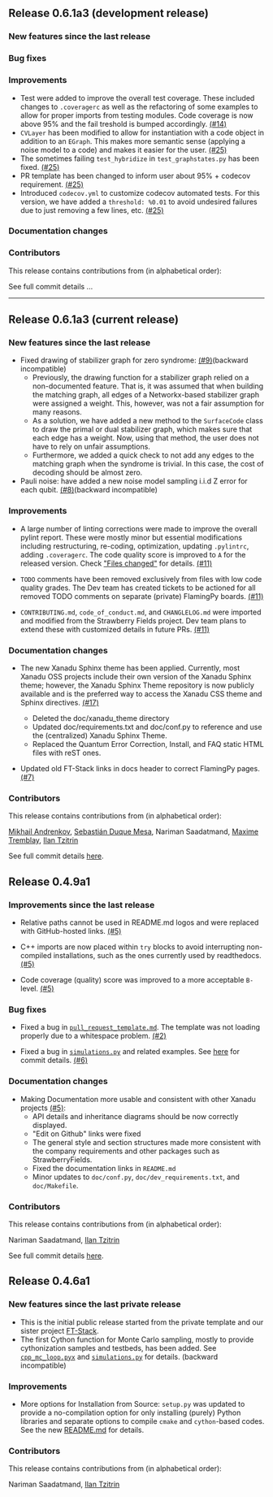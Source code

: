 ## Release 0.6.1a3 (development release)

### New features since the last release

### Bug fixes

### Improvements

* Test were added to improve the overall test coverage. These included changes to
  `.coveragerc` as well as the refactoring of some examples to allow for proper
  imports from testing modules. Code coverage is now above 95% and
  the fail treshold is bumped accordingly. [(#14)](https://github.com/XanaduAI/flamingpy/pull/14)
 * `CVLayer` has been modified to allow for instantiation with a code object
  in addition to an `EGraph`. This makes more semantic sense (applying a noise model
  to a code) and makes it easier for the user. [(#25)](https://github.com/XanaduAI/flamingpy/pull/25)
 * The sometimes failing `test_hybridize` in `test_graphstates.py` has been fixed. [(#25)](https://github.com/XanaduAI/flamingpy/pull/25)
 * PR template has been changed to inform user about 95% + codecov requirement. [(#25)](https://github.com/XanaduAI/flamingpy/pull/25)
 * Introduced `codecov.yml` to customize codecov automated tests. For this version, we have added a `threshold: %0.01` to avoid undesired failures due to just removing a few lines, etc. [(#25)](https://github.com/XanaduAI/flamingpy/pull/25)

### Documentation changes

### Contributors

This release contains contributions from (in alphabetical order):

See full commit details ...

---


## Release 0.6.1a3 (current release)

### New features since the last release

* Fixed drawing of stabilizer graph for zero syndrome: [(#9)](https://github.com/XanaduAI/flamingpy/pull/9)(backward incompatible)
  * Previously, the drawing function for a stabilizer graph relied on a non-documented feature. That is, it was assumed that when building the matching graph, all edges of a Networkx-based stabilizer graph were assigned a weight. This, however, was not a fair assumption for many reasons.
  * As a solution, we have added a new method to the `SurfaceCode` class to draw the primal or dual stabilizer graph, which makes sure that each edge has a weight. Now, using that method, the user does not have to rely on unfair assumptions.
  * Furthermore, we added a quick check to not add any edges to the matching graph when the syndrome is trivial. In this case, the cost of decoding should be almost zero.
* Pauli noise: have added a new noise model sampling i.i.d Z error for each qubit. [(#8)](https://github.com/XanaduAI/flamingpy/pull/8)(backward incompatible)

### Improvements

* A large number of linting corrections were made to improve the overall pylint report. These were mostly minor but essential modifications including restructuring, re-coding, optimization, updating `.pylintrc`, adding `.coveragerc`. The code quality score is improved to `A` for the released version. Check ["Files changed"](https://github.com/XanaduAI/flamingpy/pull/11/files) for details. [(#11)](https://github.com/XanaduAI/flamingpy/pull/11)

* `TODO` comments have been removed exclusively from files with low code quality grades. The Dev team has created tickets to be actioned for all removed TODO comments on separate (private) FlamingPy boards. [(#11)](https://github.com/XanaduAI/flamingpy/pull/11)

* `CONTRIBUTING.md`, `code_of_conduct.md`, and `CHANGLELOG.md` were imported and modified from the Strawberry Fields project. Dev team plans to extend these with customized details in future PRs. [(#11)](https://github.com/XanaduAI/flamingpy/pull/11)

### Documentation changes

* The new Xanadu Sphinx theme has been applied. Currently, most Xanadu OSS projects include their own version of the Xanadu Sphinx theme; however, the Xanadu Sphinx Theme repository is now publicly available and is the preferred way to access the Xanadu CSS theme and Sphinx directives. [(#17)](https://github.com/XanaduAI/flamingpy/pull/17)
  * Deleted the doc/xanadu_theme directory
  * Updated doc/requirements.txt and doc/conf.py to reference and use the (centralized) Xanadu Sphinx Theme.
  * Replaced the Quantum Error Correction, Install, and FAQ static HTML files with reST ones.

* Updated old FT-Stack links in docs header to correct FlamingPy pages. [(#7)](https://github.com/XanaduAI/flamingpy/pull/7)

### Contributors

This release contains contributions from (in alphabetical order):

[Mikhail Andrenkov](https://github.com/Mandrenkov), [Sebastián Duque Mesa](https://github.com/sduquemesa), Nariman Saadatmand, [Maxime Tremblay](https://github.com/maxtremblay), [Ilan Tzitrin](https://github.com/ilan-tz)

See full commit details [here](https://github.com/XanaduAI/flamingpy/compare/v0.4.9a1...v0.6.1a3).


## Release 0.4.9a1

### Improvements since the last release

* Relative paths cannot be used in README.md logos and were replaced with GitHub-hosted links. [(#5)](https://github.com/XanaduAI/flamingpy/pull/5)

* C++ imports are now placed within `try` blocks to avoid interrupting non-compiled installations, such as the ones currently used by readthedocs. [(#5)](https://github.com/XanaduAI/flamingpy/pull/5)

* Code coverage (quality) score was improved to a more acceptable `B-` level. [(#5)](https://github.com/XanaduAI/flamingpy/pull/5)

### Bug fixes

* Fixed a bug in [`pull_request_template.md`](https://github.com/XanaduAI/flamingpy/pull/2/commits/e30f2cb65daffece08b193ffc4b8fe7a8d90b90e). The template was not loading properly due to a whitespace problem. [(#2)](https://github.com/XanaduAI/flamingpy/pull/2)

* Fixed a bug in [`simulations.py`](flamingpy/simulations.py) and related examples. See [here](https://github.com/XanaduAI/flamingpy/commit/771b0e66e5471c3696ac2e779a2df1cc49e5e684) for commit details. [(#6)](https://github.com/XanaduAI/flamingpy/pull/6)

### Documentation changes

* Making Documentation more usable and consistent with other Xanadu projects [(#5)](https://github.com/XanaduAI/flamingpy/pull/5):
   * API details and inheritance diagrams should be now correctly displayed.
   * "Edit on Github" links were fixed
   * The general style and section structures made more consistent with the company requirements and other packages such as StrawberryFields.
   * Fixed the documentation links in `README.md`
   * Minor updates to `doc/conf.py`, `doc/dev_requirements.txt`, and `doc/Makefile`.

### Contributors

This release contains contributions from (in alphabetical order):

Nariman Saadatmand, [Ilan Tzitrin](https://github.com/ilan-tz)

See full commit details [here](https://github.com/XanaduAI/flamingpy/compare/v0.4.6a1...v0.4.9a1).


## Release 0.4.6a1

### New features since the last private release

* This is the initial public release started from the private template and our sister project [FT-Stack](https://github.com/XanaduAI/ft-stack).
* The first Cython function for Monte Carlo sampling, mostly to provide cythonization samples and testbeds, has been added. See [`cpp_mc_loop.pyx`](flamingpy/cpp/cpp_mc_loop.pyx) and [`simulations.py`](flamingpy/benchmarks/simulations.py) for details. (backward incompatible)

### Improvements

* More options for Installation from Source:
`setup.py` was updated to provide a no-compilation option for only installing (purely) Python libraries and separate options to compile `cmake` and `cython`-based codes. See the new [README.md](https://github.com/XanaduAI/ft-stack/blob/mc-cpp/README.md) for details.

### Contributors

This release contains contributions from (in alphabetical order):

Nariman Saadatmand, [Ilan Tzitrin](https://github.com/ilan-tz)
